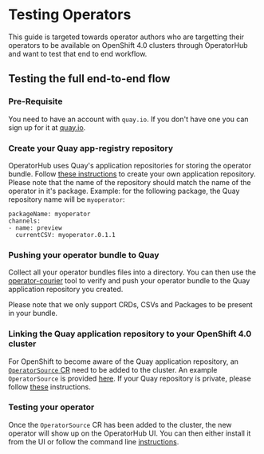 # Testing Operators

This guide is targeted towards operator authors who are targetting their operators to be available on OpenShift 4.0
clusters through OperatorHub and want to test that end to end workflow.

## Testing the full end-to-end flow

### Pre-Requisite

You need to have an account with `quay.io`. If you don't have one you can sign up for it at [quay.io](https://quay.io).

### Create your Quay app-registry repository

OperatorHub uses Quay's application repositories for storing the operator bundle. Follow [these instructions](https://docs.quay.io/guides/create-repo.html)
to create your own application repository. Please note that the name of the repository should match the name of the
operator in it's package. Example: for the following package, the Quay repository name will be `myoperator`:
```
packageName: myoperator
channels:
- name: preview
  currentCSV: myoperator.0.1.1
```

### Pushing your operator bundle to Quay

Collect all your operator bundles files into a directory. You can then use the
[operator-courier](https://github.com/operator-framework/operator-courier/#usage)
tool to verify and push your operator bundle to the Quay application repository you created.

Please note that we only support CRDs, CSVs and Packages to be present in your bundle.

### Linking the Quay application repository to your OpenShift 4.0 cluster

For OpenShift to become aware of the Quay application repository, an
[`OperatorSource` CR](https://github.com/operator-framework/operator-marketplace#description)
need to be added to the cluster. An example `OperatorSource` is provided [here](https://github.com/operator-framework/operator-marketplace/blob/master/deploy/examples/community.operatorsource.cr.yaml).
If your Quay repository is private, please follow [these](https://github.com/operator-framework/operator-marketplace/blob/master/docs/how-to-authenticate-private-repositories.md) instructions.

### Testing your operator

Once the `OperatorSource` CR has been added to the cluster, the new operator will show up on the OperatorHub UI. You can
then either install it from the UI or follow the command line [instructions](https://github.com/operator-framework/operator-marketplace#installing-an-operator-using-marketplace).
